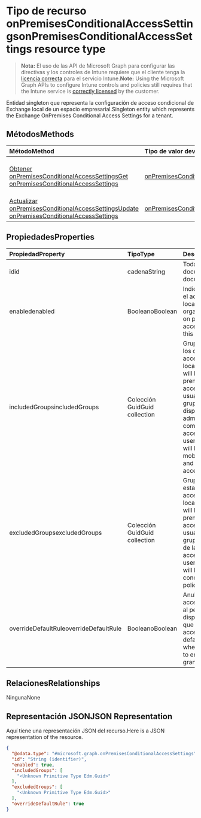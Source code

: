 # <a name="onpremisesconditionalaccesssettings-resource-type"></a><span data-ttu-id="6106a-101">Tipo de recurso onPremisesConditionalAccessSettings</span><span class="sxs-lookup"><span data-stu-id="6106a-101">onPremisesConditionalAccessSettings resource type</span></span>

> <span data-ttu-id="6106a-102">**Nota:** El uso de las API de Microsoft Graph para configurar las directivas y los controles de Intune requiere que el cliente tenga la [licencia correcta](https://go.microsoft.com/fwlink/?linkid=839381) para el servicio Intune.</span><span class="sxs-lookup"><span data-stu-id="6106a-102">**Note:** Using the Microsoft Graph APIs to configure Intune controls and policies still requires that the Intune service is [correctly licensed](https://go.microsoft.com/fwlink/?linkid=839381) by the customer.</span></span>

<span data-ttu-id="6106a-103">Entidad singleton que representa la configuración de acceso condicional de Exchange local de un espacio empresarial.</span><span class="sxs-lookup"><span data-stu-id="6106a-103">Singleton entity which represents the Exchange OnPremises Conditional Access Settings for a tenant.</span></span>
## <a name="methods"></a><span data-ttu-id="6106a-104">Métodos</span><span class="sxs-lookup"><span data-stu-id="6106a-104">Methods</span></span>
|<span data-ttu-id="6106a-105">Método</span><span class="sxs-lookup"><span data-stu-id="6106a-105">Method</span></span>|<span data-ttu-id="6106a-106">Tipo de valor devuelto</span><span class="sxs-lookup"><span data-stu-id="6106a-106">Return Type</span></span>|<span data-ttu-id="6106a-107">Descripción</span><span class="sxs-lookup"><span data-stu-id="6106a-107">Description</span></span>|
|:---|:---|:---|
|[<span data-ttu-id="6106a-108">Obtener onPremisesConditionalAccessSettings</span><span class="sxs-lookup"><span data-stu-id="6106a-108">Get onPremisesConditionalAccessSettings</span></span>](../api/intune_onboarding_onpremisesconditionalaccesssettings_get.md)|[<span data-ttu-id="6106a-109">onPremisesConditionalAccessSettings</span><span class="sxs-lookup"><span data-stu-id="6106a-109">onpremisesConditionalAccessSettings</span></span>](../resources/intune_onboarding_onpremisesconditionalaccesssettings.md)|<span data-ttu-id="6106a-110">Lea las propiedades y las relaciones del objeto [onPremisesConditionalAccessSettings](../resources/intune_onboarding_onpremisesconditionalaccesssettings.md).</span><span class="sxs-lookup"><span data-stu-id="6106a-110">Read properties and relationships of [plannerTaskDetails](../resources/intune_onboarding_onpremisesconditionalaccesssettings.md) object.</span></span>|
|[<span data-ttu-id="6106a-111">Actualizar onPremisesConditionalAccessSettings</span><span class="sxs-lookup"><span data-stu-id="6106a-111">Update onPremisesConditionalAccessSettings</span></span>](../api/intune_onboarding_onpremisesconditionalaccesssettings_update.md)|[<span data-ttu-id="6106a-112">onPremisesConditionalAccessSettings</span><span class="sxs-lookup"><span data-stu-id="6106a-112">onpremisesConditionalAccessSettings</span></span>](../resources/intune_onboarding_onpremisesconditionalaccesssettings.md)|<span data-ttu-id="6106a-113">Actualice las propiedades de un objeto [onPremisesConditionalAccessSettings](../resources/intune_onboarding_onpremisesconditionalaccesssettings.md).</span><span class="sxs-lookup"><span data-stu-id="6106a-113">Update the properties of a [calendar](../resources/intune_onboarding_onpremisesconditionalaccesssettings.md) object.</span></span>|

## <a name="properties"></a><span data-ttu-id="6106a-114">Propiedades</span><span class="sxs-lookup"><span data-stu-id="6106a-114">Properties</span></span>
|<span data-ttu-id="6106a-115">Propiedad</span><span class="sxs-lookup"><span data-stu-id="6106a-115">Property</span></span>|<span data-ttu-id="6106a-116">Tipo</span><span class="sxs-lookup"><span data-stu-id="6106a-116">Type</span></span>|<span data-ttu-id="6106a-117">Descripción</span><span class="sxs-lookup"><span data-stu-id="6106a-117">Description</span></span>|
|:---|:---|:---|
|<span data-ttu-id="6106a-118">id</span><span class="sxs-lookup"><span data-stu-id="6106a-118">id</span></span>|<span data-ttu-id="6106a-119">cadena</span><span class="sxs-lookup"><span data-stu-id="6106a-119">String</span></span>|<span data-ttu-id="6106a-120">Todavía no documentado</span><span class="sxs-lookup"><span data-stu-id="6106a-120">Not yet documented</span></span>|
|<span data-ttu-id="6106a-121">enabled</span><span class="sxs-lookup"><span data-stu-id="6106a-121">enabled</span></span>|<span data-ttu-id="6106a-122">Booleano</span><span class="sxs-lookup"><span data-stu-id="6106a-122">Boolean</span></span>|<span data-ttu-id="6106a-123">Indica si está habilitado el acceso condicional local para esta organización</span><span class="sxs-lookup"><span data-stu-id="6106a-123">Indicates if on premises conditional access is enabled for this organization</span></span>|
|<span data-ttu-id="6106a-124">includedGroups</span><span class="sxs-lookup"><span data-stu-id="6106a-124">includedGroups</span></span>|<span data-ttu-id="6106a-125">Colección Guid</span><span class="sxs-lookup"><span data-stu-id="6106a-125">Guid collection</span></span>|<span data-ttu-id="6106a-126">Grupos de usuarios a los que se dirigirá el acceso condicional local.</span><span class="sxs-lookup"><span data-stu-id="6106a-126">User groups that will be targeted by on premises conditional access.</span></span> <span data-ttu-id="6106a-127">Todos los usuarios de estos grupos deberán tener dispositivos móviles administrados y compatibles para tener acceso al correo.</span><span class="sxs-lookup"><span data-stu-id="6106a-127">All users in these groups will be required to have mobile device managed and compliant for mail access.</span></span>|
|<span data-ttu-id="6106a-128">excludedGroups</span><span class="sxs-lookup"><span data-stu-id="6106a-128">excludedGroups</span></span>|<span data-ttu-id="6106a-129">Colección Guid</span><span class="sxs-lookup"><span data-stu-id="6106a-129">Guid collection</span></span>|<span data-ttu-id="6106a-130">Grupos de usuarios que estarán exentos del acceso condicional local.</span><span class="sxs-lookup"><span data-stu-id="6106a-130">User groups that will be exempt by on premises conditional access.</span></span> <span data-ttu-id="6106a-131">Todos los usuarios de estos grupos estarán exentos de la directiva de acceso condicional.</span><span class="sxs-lookup"><span data-stu-id="6106a-131">All users in these groups will be exempt from the conditional access policy.</span></span>|
|<span data-ttu-id="6106a-132">overrideDefaultRule</span><span class="sxs-lookup"><span data-stu-id="6106a-132">overrideDefaultRule</span></span>|<span data-ttu-id="6106a-133">Booleano</span><span class="sxs-lookup"><span data-stu-id="6106a-133">Boolean</span></span>|<span data-ttu-id="6106a-134">Anular la regla de acceso predeterminada al permitir que un dispositivo garantice que se concede el acceso.</span><span class="sxs-lookup"><span data-stu-id="6106a-134">Override the default access rule when allowing a device to ensure access is granted.</span></span>|

## <a name="relationships"></a><span data-ttu-id="6106a-135">Relaciones</span><span class="sxs-lookup"><span data-stu-id="6106a-135">Relationships</span></span>
<span data-ttu-id="6106a-136">Ninguna</span><span class="sxs-lookup"><span data-stu-id="6106a-136">None</span></span>
## <a name="json-representation"></a><span data-ttu-id="6106a-137">Representación JSON</span><span class="sxs-lookup"><span data-stu-id="6106a-137">JSON Representation</span></span>
<span data-ttu-id="6106a-138">Aquí tiene una representación JSON del recurso.</span><span class="sxs-lookup"><span data-stu-id="6106a-138">Here is a JSON representation of the resource.</span></span>
<!-- {
  "blockType": "resource",
  "keyProperty": "id",
  "@odata.type": "microsoft.graph.onPremisesConditionalAccessSettings"
}
-->
``` json
{
  "@odata.type": "#microsoft.graph.onPremisesConditionalAccessSettings",
  "id": "String (identifier)",
  "enabled": true,
  "includedGroups": [
    "<Unknown Primitive Type Edm.Guid>"
  ],
  "excludedGroups": [
    "<Unknown Primitive Type Edm.Guid>"
  ],
  "overrideDefaultRule": true
}
```



